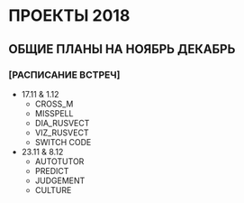 # ПРОЕКТЫ 2018
## ОБЩИЕ ПЛАНЫ НА НОЯБРЬ ДЕКАБРЬ
### [РАСПИСАНИЕ ВСТРЕЧ]
- 17.11 & 1.12
    - СROSS_M
    - MISSPELL
    - DIA_RUSVECT
    - VIZ_RUSVECT
    - SWITCH CODE
- 23.11 & 8.12
    - AUTOTUTOR
    - PREDICT
    - JUDGEMENT
    - CULTURE
